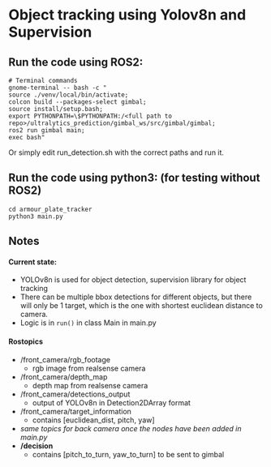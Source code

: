 # Object tracking using Yolov8n and Supervision

## Run the code using ROS2:

```
# Terminal commands
gnome-terminal -- bash -c "
source ./venv/local/bin/activate;
colcon build --packages-select gimbal;
source install/setup.bash;
export PYTHONPATH=\$PYTHONPATH:/<full path to repo>/ultralytics_prediction/gimbal_ws/src/gimbal/gimbal;
ros2 run gimbal main;
exec bash"
```

Or simply edit run_detection.sh with the correct paths and run it.

## Run the code using python3: (for testing without ROS2)
```
cd armour_plate_tracker
python3 main.py
```

## Notes
#### Current state:
- YOLOv8n is used for object detection, supervision library for object tracking
- There can be multiple bbox detections for different objects, but there will only be 1 target, which is the one with shortest euclidean distance to camera.
- Logic is in `run()` in class Main in main.py

#### Rostopics
- /front_camera/rgb_footage
    - rgb image from realsense camera
- /front_camera/depth_map
    - depth map from realsense camera
- /front_camera/detections_output
    - output of YOLOv8n in Detection2DArray format
- /front_camera/target_information
    - contains [euclidean_dist, pitch, yaw]
- *same topics for back camera once the nodes have been added in main.py*
- **/decision**
    - contains [pitch_to_turn, yaw_to_turn] to be sent to gimbal